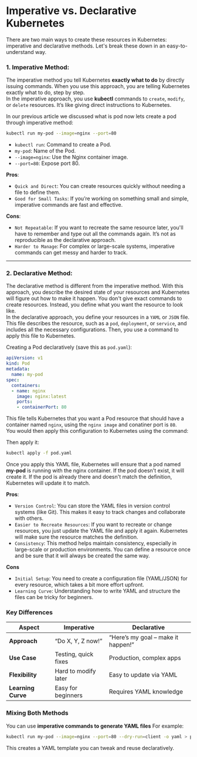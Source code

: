 # Imperative vs. Declarative Kubernetes

There are two main ways to create these resources in Kubernetes: imperative and declarative methods. Let's break these down in an easy-to-understand way.   

### **1. Imperative Method:**  
The imperative method you tell Kubernetes **exactly what to do** by directly issuing commands. When you use this approach, you are telling Kubernetes exactly what to do, step by step.    
In the imperative approach, you use **kubectl** commands to `create`, `modify`, or `delete` resources. It’s like giving direct instructions to Kubernetes.

In our previous article we discussed what is pod now lets create a pod through imperative method:  
```bash
kubectl run my-pod --image=nginx --port=80
```    
- `kubectl run`: Command to create a Pod.  
- `my-pod`: Name of the Pod.  
- `--image=nginx`: Use the Nginx container image.  
- `--port=80`: Expose port 80.   

**Pros**:  
- `Quick and Direct`: You can create resources quickly without needing a file to define them.   
- `Good for Small Tasks`: If you’re working on something small and simple, imperative commands are fast and effective.

**Cons**:   
- `Not Repeatable`: If you want to recreate the same resource later, you'll have to remember and type out all the commands again. It’s not as reproducible as the declarative approach.   
- `Harder to Manage`: For complex or large-scale systems, imperative commands can get messy and harder to track.  

---

### **2. Declarative Method:**   
The declarative method is different from the imperative method. With this approach, you describe the desired state of your resources and Kubernetes will figure out how to make it happen. 
You don't give exact commands to create resources. Instead, you define what you want the resource to look like.    
In the declarative approach, you define your resources in a `YAML` or `JSON` file. This file describes the resource, such as a `pod`, `deployment`, or `service`, and includes all the necessary configurations. 
Then, you use a command to apply this file to Kubernetes. 

Creating a Pod declaratively (save this as `pod.yaml`):  
```yaml
apiVersion: v1
kind: Pod
metadata:
  name: my-pod
spec:
  containers:
  - name: nginx
    image: nginx:latest
    ports:
    - containerPort: 80
```
This file tells Kubernetes that you want a Pod resource that should have a container named `nginx`, using the `nginx image` and conatiner port is `80`.    
You would then apply this configuration to Kubernetes using the command:

Then apply it:  
```bash
kubectl apply -f pod.yaml
```
Once you apply this YAML file, Kubernetes will ensure that a pod named **my-pod** is running with the nginx container. If the pod doesn't exist, it will create it. If the pod is already there and doesn't match the definition, Kubernetes will update it to match.

**Pros**:  
- `Version Control`: You can store the YAML files in version control systems (like Git). This makes it easy to track changes and collaborate with others.   
- `Easier to Recreate Resources`: If you want to recreate or change resources, you just update the YAML file and apply it again. Kubernetes will make sure the resource matches the definition.   
- `Consistency`: This method helps maintain consistency, especially in large-scale or production environments. You can define a resource once and be sure that it will always be created the same way.

**Cons**
- `Initial Setup`: You need to create a configuration file (YAML/JSON) for every resource, which takes a bit more effort upfront.   
- `Learning Curve`: Understanding how to write YAML and structure the files can be tricky for beginners.   

### **Key Differences**  

| **Aspect**          | **Imperative**                          | **Declarative**                        |  
|----------------------|-----------------------------------------|----------------------------------------|  
| **Approach**         | “Do X, Y, Z now!”                       | “Here’s my goal – make it happen!”     |  
| **Use Case**         | Testing, quick fixes                    | Production, complex apps               |  
| **Flexibility**      | Hard to modify later                    | Easy to update via YAML                |  
| **Learning Curve**   | Easy for beginners                      | Requires YAML knowledge                |  



### **Mixing Both Methods**    
You can use **imperative commands to generate YAML files** For example:  
```bash
kubectl run my-pod --image=nginx --port=80 --dry-run=client -o yaml > pod.yaml
```  
This creates a YAML template you can tweak and reuse declaratively.  

